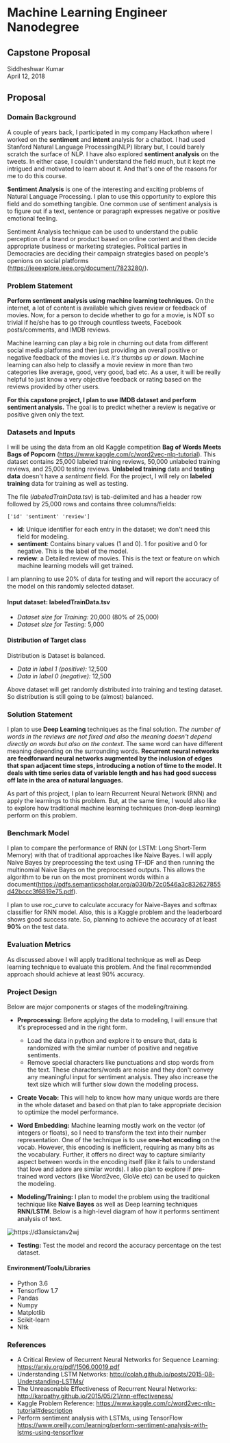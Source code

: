 # Machine Learning Engineer Nanodegree
## Capstone Proposal
Siddheshwar Kumar  
April 12, 2018

## Proposal


### Domain Background

A couple of years back, I participated in my company Hackathon where I worked on the **sentiment** and **intent** analysis for a chatbot. I had used Stanford Natural Language Processing(NLP) library but, I could barely scratch the surface of NLP. I have also explored **sentiment analysis** on the tweets. In either case, I couldn't understand the field much, but it kept me intrigued and motivated to learn about it. And that's one of the reasons for me to do this course.

**Sentiment Analysis** is one of the interesting and exciting problems of Natural Language Processing. I plan to use this opportunity to explore this field and do something tangible. One common use of sentiment analysis is to figure out if a text, sentence or paragraph expresses negative or positive emotional feeling. 

Sentiment Analysis technique can be used to understand the public perception of a brand or product based on online content and then decide appropriate business or marketing strategies. Political parties in Democracies are deciding their campaign strategies based on people's openions on social platforms (https://ieeexplore.ieee.org/document/7823280/).


### Problem Statement

**Perform sentiment analysis using machine learning techniques.** On the internet, a lot of content is available which gives review or feedback of movies. Now, for a person to decide whether to go for a movie, is NOT so trivial if he/she has to go through countless tweets, Facebook posts/comments, and IMDB reviews. 

Machine learning can play a big role in churning out data from different social media platforms and then just providing an overall positive or negative feedback of the movies i.e. *it's thumbs up or down*. Machine learning can also help to classify a movie review in more than two categories like average, good, very good, bad etc. As a user, it will be really helpful to just know a very objective feedback or rating based on the reviews provided by other users.

**For this capstone project, I plan to use IMDB dataset and perform sentiment analysis.** The goal is to predict whether a review is negative or positive given only the text.

### Datasets and Inputs

I will be using the data from an old Kaggle competition **Bag of Words Meets Bags of Popcorn** (https://www.kaggle.com/c/word2vec-nlp-tutorial). This dataset contains 25,000 labeled training reviews, 50,000 unlabeled training reviews, and 25,000 testing reviews. **Unlabeled training** data and **testing data** doesn't have a _sentiment_ field. For the project, I will rely on **labeled training** data for training as well as testing. 

 The file (*labeledTrainData.tsv*) is tab-delimited and has a header row followed by 25,000 rows and contains three columns/fields:
```
['id' 'sentiment' 'review']
```

- **id**: Unique identifier for each entry in the dataset; we don't need this field for modeling. 
- **sentiment**: Contains binary values (1 and 0). 1 for positive and 0 for negative. This is the label of the model. 
- **review**: a Detailed review of movies. This is the text or feature on which machine learning models will get trained. 

I am planning to use 20% of data for testing and will report the accuracy of the model on this randomly selected dataset. 

#### Input dataset: labeledTrainData.tsv
- *Dataset size for Training:* 20,000 (80% of 25,000)
- *Dataset size for Testing:*  5,000

#### Distribution of Target class
Distribution is Dataset is balanced.
- *Data in label 1 (positive):* 12,500
- *Data in label 0 (negative):* 12,500

Above dataset will get randomly distributed into training and testing dataset. So distribution is still going to be (almost) balanced. 


### Solution Statement

I plan to use **Deep Learning** techniques as the final solution. *The number of words in the reviews are not fixed and also the meaning doesn't depend directly on words but also on the context*. The same word can have different meaning depending on the surrounding words. **Recurrent neural networks are feedforward neural networks augmented by the inclusion of edges that span adjacent time steps, introducing a notion of time to the model. It deals with time series data of variable length and has had good success off late in the area of natural languages.** 

As part of this project, I plan to learn Recurrent Neural Network (RNN) and apply the learnings to this problem. But, at the same time, I would also like to explore how traditional machine learning techniques (non-deep learning) perform on this problem. 


### Benchmark Model

I plan to compare the performance of RNN (or LSTM: Long Short-Term Memory) with that of traditional approaches like Naive Bayes. I will apply Naive Bayes by preprocessing the text using TF-IDF and then running the multinomial Naive Bayes on the preprocessed outputs. This allows the algorithm to be run on the most prominent words within a document(https://pdfs.semanticscholar.org/a030/b72c0546a3c832627855d42bccc3f6819e75.pdf).

I plan to use roc_curve to calculate accuracy for Naive-Bayes and softmax classifier for RNN model. Also, this is a Kaggle problem and the leaderboard shows good success rate. So, planning to achieve the accuracy of at least **90%** on the test data. 


### Evaluation Metrics

As discussed above I will apply traditional technique as well as Deep learning technique to evaluate this problem. And the final recommended approach should achieve at least 90% accuracy. 


### Project Design

Below are major components or stages of the modeling/training. 

- **Preprocessing:** Before applying the data to modeling, I will ensure that it's preprocessed and in the right form. 
  - Load the data in python and explore it to ensure that, data is randomized with the similar number of positive and negative sentiments. 
  - Remove special characters like punctuations and stop words from the text. These characters/words are noise and they don't convey any meaningful input for sentiment analysis. They also increase the text size which will further slow down the modeling process.
 
- **Create Vocab:** This will help to know how many unique words are there in the whole dataset and based on that plan to take appropriate decision to optimize the model performance. 

- **Word Embedding:** Machine learning mostly work on the vector (of integers or floats), so I need to transform the text into their number representation. One of the technique is to use **one-hot encoding** on the vocab. However, this encoding is inefficient, requiring as many bits as the vocabulary. Further, it offers no direct way to capture similarity aspect between words in the encoding itself (like it fails to understand that love and adore are similar words). I also plan to explore if pre-trained word vectors (like Word2vec, GloVe etc) can be used to quicken the modeling.  

- **Modeling/Training:** I plan to model the problem using the traditional technique like **Naive Bayes** as well as Deep learning techniques **RNN/LSTM**. Below is a high-level diagram of how it performs sentiment analysis of text.

![https://d3ansictanv2wj](https://d3ansictanv2wj.cloudfront.net/SentimentAnalysis16-38b6f3cbb7bae622fe0ba114db188666.png)

- **Testing:** Test the model and record the accuracy percentage on the test dataset. 

#### Environment/Tools/Libraries
- Python 3.6
- Tensorflow 1.7
- Pandas
- Numpy
- Matplotlib
- Scikit-learn
- Nltk


### References

- A Critical Review of Recurrent Neural Networks for Sequence Learning: https://arxiv.org/pdf/1506.00019.pdf
- Understanding LSTM Networks: http://colah.github.io/posts/2015-08-Understanding-LSTMs/
- The Unreasonable Effectiveness of Recurrent Neural Networks: http://karpathy.github.io/2015/05/21/rnn-effectiveness/
- Kaggle Problem Reference: https://www.kaggle.com/c/word2vec-nlp-tutorial#description
- Perform sentiment analysis with LSTMs, using TensorFlow https://www.oreilly.com/learning/perform-sentiment-analysis-with-lstms-using-tensorflow
